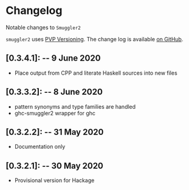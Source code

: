 # Changelog

Notable changes to `Smuggler2`

`smuggler2` uses [PVP Versioning][1].
The change log is available [on GitHub][2].

##  [0.3.4.1]: --  9 June 2020
- Place output from CPP and literate Haskell sources into new files

##  [0.3.3.2]: --  8 June 2020
- pattern synonyms and type families are handled
- ghc-smuggler2 wrapper for ghc

##  [0.3.2.2]: --  31 May 2020
- Documentation only

##  [0.3.2.1]: --  30 May 2020
- Provisional version for Hackage


[1]: https://pvp.haskell.org
[2]: https://github.com/jrp2014/smuggler2/releases
